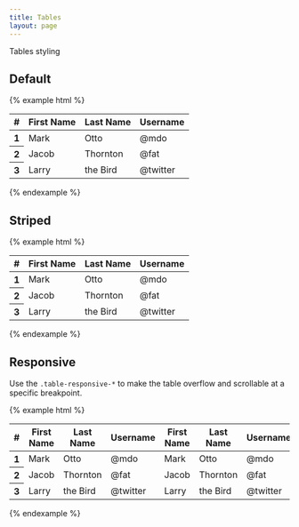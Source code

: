 ```yaml
---
title: Tables
layout: page
---
```


Tables styling

## Default

{% example html %}
<table>
  <thead>
    <tr>
      <th>#</th>
      <th>First Name</th>
      <th>Last Name</th>
      <th>Username</th>
    </tr>
  </thead>
  <tbody>
    <tr>
      <th scope="row">1</th>
      <td>Mark</td>
      <td>Otto</td>
      <td>@mdo</td>
    </tr>
    <tr>
      <th scope="row">2</th>
      <td>Jacob</td>
      <td>Thornton</td>
      <td>@fat</td>
    </tr>
    <tr>
      <th scope="row">3</th>
      <td>Larry</td>
      <td>the Bird</td>
      <td>@twitter</td>
    </tr>
  </tbody>
</table>
{% endexample %}

## Striped

{% example html %}
<table class="table-striped">
  <thead>
    <tr>
      <th>#</th>
      <th>First Name</th>
      <th>Last Name</th>
      <th>Username</th>
    </tr>
  </thead>
  <tbody>
    <tr>
      <th scope="row">1</th>
      <td>Mark</td>
      <td>Otto</td>
      <td>@mdo</td>
    </tr>
    <tr>
      <th scope="row">2</th>
      <td>Jacob</td>
      <td>Thornton</td>
      <td>@fat</td>
    </tr>
    <tr>
      <th scope="row">3</th>
      <td>Larry</td>
      <td>the Bird</td>
      <td>@twitter</td>
    </tr>
  </tbody>
</table>
{% endexample %}

## Responsive

Use the `.table-responsive-*` to make the table overflow and scrollable at a specific breakpoint.

{% example html %}
<table class="table-striped table-responsive-md">
  <thead>
    <tr>
      <th>#</th><th>First Name</th><th>Last Name</th><th>Username</th><th>First Name</th><th>Last Name</th><th>Username</th>
    </tr>
  </thead>
  <tbody>
    <tr>
      <th scope="row">1</th><td>Mark</td><td>Otto</td><td>@mdo</td><td>Mark</td><td>Otto</td><td>@mdo</td>
    </tr>
    <tr>
      <th scope="row">2</th><td>Jacob</td><td>Thornton</td><td>@fat</td><td>Jacob</td><td>Thornton</td><td>@fat</td>
    </tr>
    <tr>
      <th scope="row">3</th><td>Larry</td><td>the Bird</td><td>@twitter</td><td>Larry</td><td>the Bird</td><td>@twitter</td>
    </tr>
  </tbody>
</table>
{% endexample %}
